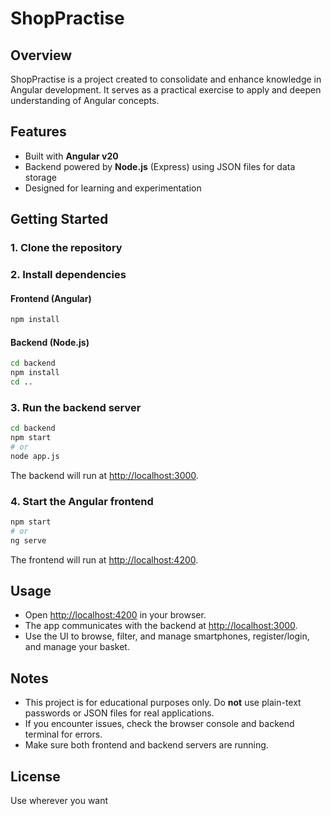# ShopPractise

## Overview
ShopPractise is a project created to consolidate and enhance knowledge in Angular development. It serves as a practical exercise to apply and deepen understanding of Angular concepts.

## Features
- Built with **Angular v20**
- Backend powered by **Node.js** (Express) using JSON files for data storage
- Designed for learning and experimentation


## Getting Started

### 1. Clone the repository

### 2. Install dependencies

#### Frontend (Angular)
```bash
npm install
```

#### Backend (Node.js)
```bash
cd backend
npm install
cd ..
```

### 3. Run the backend server
```bash
cd backend
npm start
# or
node app.js
```
The backend will run at [http://localhost:3000](http://localhost:3000).

### 4. Start the Angular frontend
```bash
npm start
# or
ng serve
```
The frontend will run at [http://localhost:4200](http://localhost:4200).

## Usage
- Open [http://localhost:4200](http://localhost:4200) in your browser.
- The app communicates with the backend at [http://localhost:3000](http://localhost:3000).
- Use the UI to browse, filter, and manage smartphones, register/login, and manage your basket.

## Notes
- This project is for educational purposes only. Do **not** use plain-text passwords or JSON files for real applications.
- If you encounter issues, check the browser console and backend terminal for errors.
- Make sure both frontend and backend servers are running.


## License
Use wherever you want
